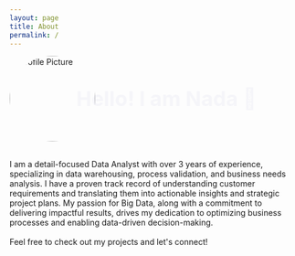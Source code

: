 ```yaml
---
layout: page
title: About
permalink: /
---
```

<div style="display: flex; align-items: center;">
    <img src="{{ '/asset/images/profile_pic1.jpg' | relative_url }}" alt="Profile Picture" style="width:150px; height:auto; border-radius: 50%;">
    <p class="animated-text" style="font-size: 36px; color: #000080; font-weight: bold; margin-left: 15px;">
        Hello! I am Nada 👋
      </p>
</div>

<style>
.animated-text {
    display: inline-block; /* To allow transformation */
    animation: slideIn 1s forwards; /* Animate the entire text */
}

/* Animation keyframes */
@keyframes slideIn {
    0% {
        transform: translateX(-50px); /* Start from the left */
        opacity: 0; /* Start invisible */
    }
    100% {
        transform: translateX(0); /* End at the original position */
        opacity: 1; /* Fully visible */
    }
}
</style>

<br>I am a detail-focused Data Analyst with over 3 years of experience, specializing in data warehousing, process validation, and business needs analysis. I have a proven track record of understanding customer requirements and translating them into actionable insights and strategic project plans. My passion for Big Data, along with a commitment to delivering impactful results, drives my dedication to optimizing business processes and enabling data-driven decision-making.
<br><br>Feel free to check out my projects and let's connect!
